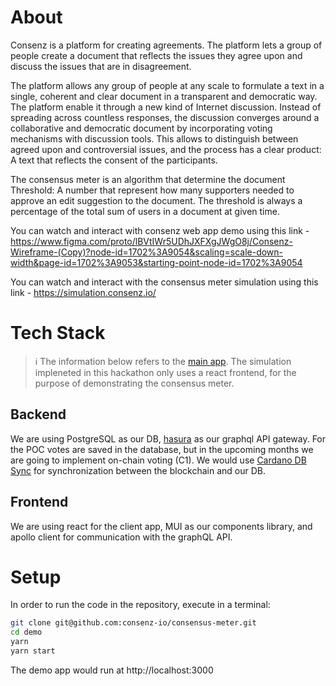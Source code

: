 # About

Consenz is a platform for creating agreements.
The platform lets a group of people create a document that reflects the issues they agree upon
and discuss the issues that are in disagreement.

The platform allows any group of people at any scale to formulate a text
in a single, coherent and clear document in a transparent and democratic way.
The platform enable it through a new kind of Internet discussion.
Instead of spreading across countless responses,
the discussion converges around a collaborative and democratic document
by incorporating voting mechanisms with discussion tools.
This allows to distinguish between agreed upon and controversial issues,
and the process has a clear product: A text that reflects the consent of the participants.

The consensus meter is an algorithm that determine the document Threshold: 
A number that represent how many supporters needed to approve an edit suggestion to the document.
The threshold is always a percentage of the total sum of users in a document at given time.

You can watch and interact with consenz web app demo using this link - https://www.figma.com/proto/lBVtIWr5UDhJXFXgJWgO8j/Consenz-Wireframe-(Copy)?node-id=1702%3A9054&scaling=scale-down-width&page-id=1702%3A9053&starting-point-node-id=1702%3A9054

You can watch and interact with the consensus meter simulation using this link - https://simulation.consenz.io/
# Tech Stack
> ℹ️ The information below refers to the [main app](https://github.com/consenz-io/webapp). The simulation impleneted in this hackathon only uses a react frontend, for the purpose of demonstrating the consensus meter. 

## Backend
We are using PostgreSQL as our DB, [hasura](https://hasura.io) as our graphql API gateway. For the POC votes are saved in the database, but in the upcoming months we are going to implement on-chain voting (C1). We would use [Cardano DB Sync](https://docs.cardano.org/cardano-components/cardano-db-sync/about-db-sync) for synchronization between the blockchain and our DB.
## Frontend
We are using react for the client app, MUI as our components library, and apollo client for communication with the graphQL API.

# Setup
In order to run the code in the repository, execute in a terminal:
```sh
git clone git@github.com:consenz-io/consensus-meter.git
cd demo
yarn
yarn start
```
The demo app would run at http://localhost:3000
